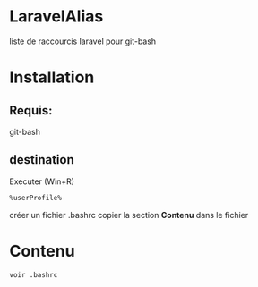 # LaravelAlias
liste de raccourcis laravel pour git-bash
# Installation
## Requis: 
git-bash
## destination 
Executer (Win+R)
```bash
%userProfile%
```
créer un fichier .bashrc  copier la section **Contenu** dans le fichier
# Contenu
```
voir .bashrc
```
